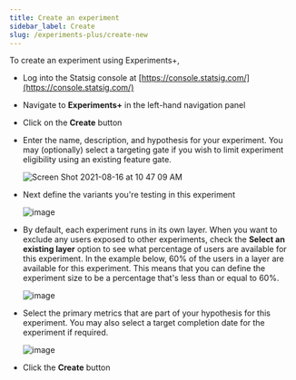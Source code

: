 ```yaml
---
title: Create an experiment
sidebar_label: Create
slug: /experiments-plus/create-new
---
```


To create an experiment using Experiments+,
 - Log into the Statsig console at [https://console.statsig.com/](https://console.statsig.com/)
 - Navigate to **Experiments+** in the left-hand navigation panel
 - Click on the **Create** button
 - Enter the name, description, and hypothesis for your experiment.  You may (optionally) select a targeting gate if you wish to limit experiment eligibility using an existing feature gate.

   ![Screen Shot 2021-08-16 at 10 47 09 AM](https://user-images.githubusercontent.com/74584483/129607046-97f73b37-d54b-4bf8-840c-dfb17a276dd4.png)

 - Next define the variants you're testing in this experiment
   
   ![image](https://user-images.githubusercontent.com/1315028/129120887-be91ec60-8bfa-4b7b-9a2a-0b658693fabc.png)

 - By default, each experiment runs in its own layer. When you want to exclude any users exposed to other experiments, check the **Select an existing layer** option to see what percentage of users are available for this experiment. In the example below, 60% of the users in a layer are available for this experiment. This means that you can define the experiment size to be a percentage that's less than or equal to 60%. 
 
   ![image](https://user-images.githubusercontent.com/1315028/129121027-9c8c2c68-dcd6-44eb-87ef-a6e497332a25.png)
   
 - Select the primary metrics that are part of your hypothesis for this experiment. You may also select a target completion date for the experiment if required. 
 
   ![image](https://user-images.githubusercontent.com/1315028/129121377-936d8350-a3bc-48f5-80ec-66c5fa32d059.png)
  
 - Click the **Create** button
 
